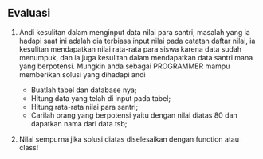 ## Evaluasi

1. Andi kesulitan dalam menginput data nilai para santri, masalah yang ia hadapi saat ini adalah dia terbiasa
   input nilai pada catatan daftar nilai, ia kesulitan mendapatkan nilai rata-rata para siswa karena data
   sudah menumpuk, dan ia juga kesulitan dalam mendapatkan data santri mana yang berpotensi. Mungkin anda sebagai PROGRAMMER
   mampu memberikan solusi yang dihadapi andi
   * Buatlah tabel dan database nya;
   * Hitung data yang telah di input pada tabel;
   * Hitung rata-rata nilai para santri;
   * Carilah orang yang berpotensi yaitu dengan nilai diatas 80 dan dapatkan nama dari data tsb;

2. Nilai sempurna jika solusi diatas diselesaikan dengan function atau class!
